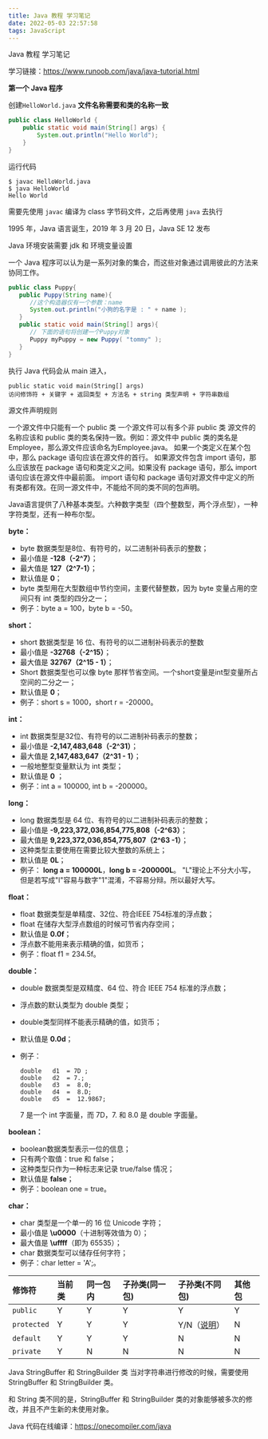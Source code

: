 ```yaml
---
title: Java 教程 学习笔记
date: 2022-05-03 22:57:58
tags: JavaScript
---
```






Java 教程 学习笔记



学习链接：https://www.runoob.com/java/java-tutorial.html



**第一个 Java 程序**

创建`HelloWorld.java` **文件名称需要和类的名称一致**

```java
public class HelloWorld {
    public static void main(String[] args) {
        System.out.println("Hello World");
    }
}
```

运行代码

```
$ javac HelloWorld.java
$ java HelloWorld
Hello World
```

需要先使用 `javac` 编译为 class 字节码文件，之后再使用 `java` 去执行



1995 年，Java 语言诞生，2019 年 3 月 20 日，Java SE 12 发布

Java 环境安装需要 jdk 和 环境变量设置

一个 Java 程序可以认为是一系列对象的集合，而这些对象通过调用彼此的方法来协同工作。



```java
public class Puppy{
   public Puppy(String name){
      //这个构造器仅有一个参数：name
      System.out.println("小狗的名字是 : " + name ); 
   }
   public static void main(String[] args){
      // 下面的语句将创建一个Puppy对象
      Puppy myPuppy = new Puppy( "tommy" );
   }
}
```

执行 Java 代码会从 main 进入，

```
public static void main(String[] args)
访问修饰符 + 关键字 + 返回类型 + 方法名 + string 类型声明 + 字符串数组
```



源文件声明规则

一个源文件中只能有一个 public 类
一个源文件可以有多个非 public 类
源文件的名称应该和 public 类的类名保持一致。例如：源文件中 public 类的类名是 Employee，那么源文件应该命名为Employee.java。
如果一个类定义在某个包中，那么 package 语句应该在源文件的首行。
如果源文件包含 import 语句，那么应该放在 package 语句和类定义之间。如果没有 package 语句，那么 import 语句应该在源文件中最前面。
import 语句和 package 语句对源文件中定义的所有类都有效。在同一源文件中，不能给不同的类不同的包声明。



Java语言提供了八种基本类型。六种数字类型（四个整数型，两个浮点型），一种字符类型，还有一种布尔型。

**byte：**

- byte 数据类型是8位、有符号的，以二进制补码表示的整数；
- 最小值是 **-128（-2^7）**；
- 最大值是 **127（2^7-1）**；
- 默认值是 **0**；
- byte 类型用在大型数组中节约空间，主要代替整数，因为 byte 变量占用的空间只有 int 类型的四分之一；
- 例子：byte a = 100，byte b = -50。

**short：**

- short 数据类型是 16 位、有符号的以二进制补码表示的整数
- 最小值是 **-32768（-2^15）**；
- 最大值是 **32767（2^15 - 1）**；
- Short 数据类型也可以像 byte 那样节省空间。一个short变量是int型变量所占空间的二分之一；
- 默认值是 **0**；
- 例子：short s = 1000，short r = -20000。

**int：**

- int 数据类型是32位、有符号的以二进制补码表示的整数；
- 最小值是 **-2,147,483,648（-2^31）**；
- 最大值是 **2,147,483,647（2^31 - 1）**；
- 一般地整型变量默认为 int 类型；
- 默认值是 **0** ；
- 例子：int a = 100000, int b = -200000。

**long：**

- long 数据类型是 64 位、有符号的以二进制补码表示的整数；
- 最小值是 **-9,223,372,036,854,775,808（-2^63）**；
- 最大值是 **9,223,372,036,854,775,807（2^63 -1）**；
- 这种类型主要使用在需要比较大整数的系统上；
- 默认值是 **0L**；
- 例子： **long a = 100000L**，**long b = -200000L**。
  "L"理论上不分大小写，但是若写成"l"容易与数字"1"混淆，不容易分辩。所以最好大写。

**float：**

- float 数据类型是单精度、32位、符合IEEE 754标准的浮点数；
- float 在储存大型浮点数组的时候可节省内存空间；
- 默认值是 **0.0f**；
- 浮点数不能用来表示精确的值，如货币；
- 例子：float f1 = 234.5f。

**double：**

- double 数据类型是双精度、64 位、符合 IEEE 754 标准的浮点数；

- 浮点数的默认类型为 double 类型；

- double类型同样不能表示精确的值，如货币；

- 默认值是 **0.0d**；

- 例子：

  ```
  double   d1  = 7D ;
  double   d2  = 7.; 
  double   d3  =  8.0; 
  double   d4  =  8.D; 
  double   d5  =  12.9867; 
  ```

  7 是一个 int 字面量，而 7D，7. 和 8.0 是 double 字面量。

**boolean：**

- boolean数据类型表示一位的信息；
- 只有两个取值：true 和 false；
- 这种类型只作为一种标志来记录 true/false 情况；
- 默认值是 **false**；
- 例子：boolean one = true。

**char：**

- char 类型是一个单一的 16 位 Unicode 字符；
- 最小值是 **\u0000**（十进制等效值为 0）；
- 最大值是 **\uffff**（即为 65535）；
- char 数据类型可以储存任何字符；
- 例子：char letter = 'A';。



| 修饰符      | 当前类 | 同一包内 | 子孙类(同一包) | 子孙类(不同包)                                               | 其他包 |
| :---------- | :----- | :------- | :------------- | :----------------------------------------------------------- | :----- |
| `public`    | Y      | Y        | Y              | Y                                                            | Y      |
| `protected` | Y      | Y        | Y              | Y/N（[说明](https://www.runoob.com/java/java-modifier-types.html#protected-desc)） | N      |
| `default`   | Y      | Y        | Y              | N                                                            | N      |
| `private`   | Y      | N        | N              | N                                                            | N      |





Java StringBuffer 和 StringBuilder 类
当对字符串进行修改的时候，需要使用 StringBuffer 和 StringBuilder 类。

和 String 类不同的是，StringBuffer 和 StringBuilder 类的对象能够被多次的修改，并且不产生新的未使用对象。



Java 代码在线编译：https://onecompiler.com/java



